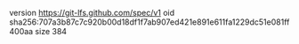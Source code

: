 version https://git-lfs.github.com/spec/v1
oid sha256:707a3b87c7c920b00d18df1f7ab907ed421e891e611fa1229dc51e081ff400aa
size 384

